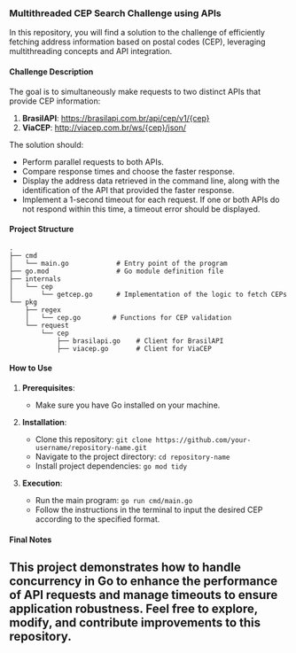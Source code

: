 ### Multithreaded CEP Search Challenge using APIs

In this repository, you will find a solution to the challenge of efficiently fetching address information based on postal codes (CEP), leveraging multithreading concepts and API integration.

#### Challenge Description

The goal is to simultaneously make requests to two distinct APIs that provide CEP information:

1. **BrasilAPI**: https://brasilapi.com.br/api/cep/v1/{cep}
2. **ViaCEP**: http://viacep.com.br/ws/{cep}/json/

The solution should:

- Perform parallel requests to both APIs.
- Compare response times and choose the faster response.
- Display the address data retrieved in the command line, along with the identification of the API that provided the faster response.
- Implement a 1-second timeout for each request. If one or both APIs do not respond within this time, a timeout error should be displayed.

#### Project Structure

```
.
├── cmd
│   └── main.go            # Entry point of the program
├── go.mod                 # Go module definition file
├── internals
│   └── cep
│       └── getcep.go      # Implementation of the logic to fetch CEPs
└── pkg
    ├── regex
    │   └── cep.go        # Functions for CEP validation
    └── request
        └── cep
            ├── brasilapi.go    # Client for BrasilAPI
            ├── viacep.go       # Client for ViaCEP
```

#### How to Use

1. **Prerequisites**:
   - Make sure you have Go installed on your machine.

2. **Installation**:
   - Clone this repository: `git clone https://github.com/your-username/repository-name.git`
   - Navigate to the project directory: `cd repository-name`
   - Install project dependencies: `go mod tidy`

3. **Execution**:
   - Run the main program: `go run cmd/main.go`
   - Follow the instructions in the terminal to input the desired CEP according to the specified format.

#### Final Notes

This project demonstrates how to handle concurrency in Go to enhance the performance of API requests and manage timeouts to ensure application robustness. Feel free to explore, modify, and contribute improvements to this repository.
---